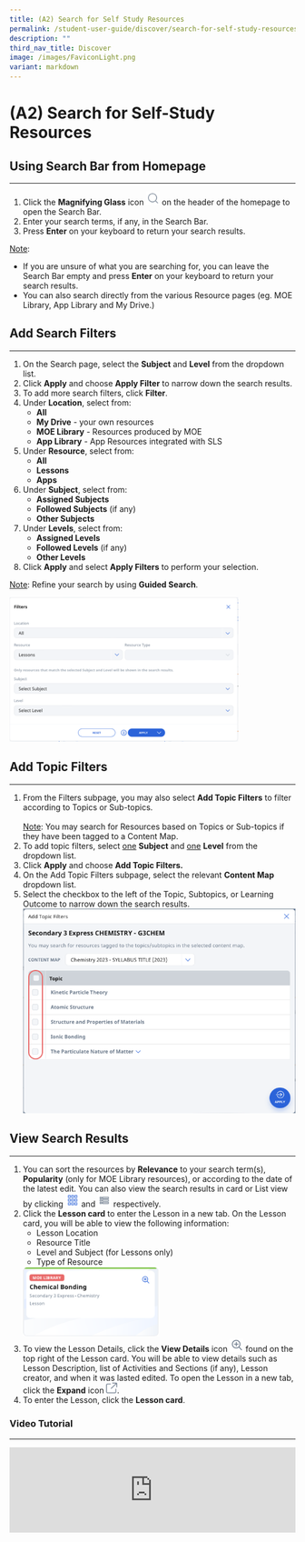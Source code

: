 ```yaml
---
title: (A2) Search for Self Study Resources
permalink: /student-user-guide/discover/search-for-self-study-resources/
description: ""
third_nav_title: Discover
image: /images/FaviconLight.png
variant: markdown
---
```

<h1>(A2) Search for Self-Study Resources</h1>

<h2>Using Search Bar from Homepage</h2>

<hr>

<ol>
    <li>Click the <strong>Magnifying Glass</strong> icon <img style="width:1.5rem; display: inline;" src="/images/Icons/Search.svg"> on the header of the homepage to open the Search Bar.</li>
    <li>Enter your search terms, if any, in the Search Bar. </li>
    <li>Press <strong>Enter</strong> on your keyboard to return your search results.</li>
</ol>

<p><u>Note</u>: </p>
<ul>
    <li>If you are unsure of what you are searching for, you can leave the Search Bar empty and press <strong>Enter</strong> on your keyboard to return your search results.</li>
    <li>You can also search directly from the various Resource pages (eg. MOE Library, App Library and My Drive.)</li>
</ul>

<h2>Add Search Filters</h2>

<hr>

<ol>
    <li>On the Search page, select the <strong>Subject</strong> and <strong>Level</strong> from the dropdown list.</li>
    <li>Click <strong>Apply</strong> and choose <strong>Apply Filter</strong> to narrow down the search results.</li>
    <li>To add more search filters, click <strong>Filter</strong>. </li>
    <li>Under <strong>Location</strong>, select from:
        <ul>
            <li><strong>All</strong></li>
            <li><strong>My Drive</strong> - your own resources</li>
            <li><strong>MOE Library</strong> - Resources produced by MOE</li>
            <li><strong>App Library</strong> - App Resources integrated with SLS</li>
        </ul>
    </li>
    <li>Under <strong>Resource</strong>, select from:
        <ul>
            <li><strong>All</strong></li>
            <li><strong>Lessons</strong></li>
            <li><strong>Apps</strong></li>
        </ul>
    </li>
    <li>Under <strong>Subject</strong>, select from:
        <ul>
            <li><strong>Assigned Subjects</strong></li>
            <li><strong>Followed Subjects</strong> (if any)</li>
            <li><strong>Other Subjects</strong></li>
        </ul>
    </li>
    <li>Under <strong>Levels</strong>, select from:
        <ul>
            <li><strong>Assigned Levels</strong></li>
            <li><strong>Followed Levels</strong> (if any)</li>
            <li><strong>Other Levels</strong></li>
        </ul>
    </li>
    <li>Click <strong>Apply</strong> and select <strong>Apply Filters</strong> to perform your selection.</li>
</ol>

<p><u>Note</u>: Refine your search by using <strong>Guided Search</strong>.</p>
<img alt="Search for Self Study Resources" style="width: 80%;" src="/images/1Student/SS-FiltersSubpage.png">

<h2>Add Topic Filters</h2>
<hr>
<ol>
  <li>From the Filters subpage, you may also select <strong>Add Topic Filters</strong> to filter according to Topics or Sub-topics. <br>
    <br><u>Note</u>: You may search for Resources based on Topics or Sub-topics if they have been tagged to a Content Map.</li>
	<li>To add topic filters, select <u>one</u> <strong>Subject</strong> and <u>one</u> <strong>Level</strong> from the dropdown list.</li>
  <li>Click <strong>Apply</strong> and choose <strong>Add Topic Filters.</strong></li>
  <li>On the Add Topic Filters subpage, select the relevant <strong>Content Map</strong> dropdown list.</li>
  <li>Select the checkbox to the left of the Topic, Subtopics, or Learning Outcome to narrow down the search results. 
<img alt="Search for Self Study Resources" src="/images/1Student/SS-TopicFilters.png">		
</li></ol>

<h2>View Search Results</h2>
<hr>
<ol>
  <li>You can sort the resources by <strong>Relevance</strong> to your search term(s), <strong>Popularity</strong> (only for MOE Library resources), or according to the date of the latest edit. You can also view the search results in card or List view by clicking <img style="width:1.5rem; display: inline;" src="/images/Icons/Card.png"> and <img style="width:1.5rem; display: inline;" src="/images/Icons/List.svg"> respectively.</li>
  <li>Click the <strong>Lesson card</strong> to enter the Lesson in a new tab. On the Lesson card, you will be able to view the following information:
    <ul>
      <li>Lesson Location</li>
      <li>Resource Title</li>
      <li>Level and Subject (for Lessons only)</li>
      <li>Type of Resource</li>
    </ul>
<img alt="Search for Self Study Resources" style="width: 50%;" src="/images/1Student/SS-LessonCard1.png">
  </li>
  <li>To view the Lesson Details, click the <strong>View Details</strong> icon <img style="width:5%; display: inline;" src="/images/Icons/ViewDetails.svg"> found on the top right of the Lesson card. You will be able to view details such as Lesson Description, list of Activities and Sections (if any), Lesson creator, and when it was lasted edited. To open the Lesson in a new tab, click the <strong>Expand</strong> icon <img style="width:1.2rem; display: inline;" src="/images/Icons/external-link.svg">.</li>
  <li>To enter the Lesson, click the <strong>Lesson card</strong>.</li>
</ol>

<h3>Video Tutorial</h3>
<hr>
<div class="bp-youtube">
<iframe allowfullscreen="" allow="accelerometer; autoplay; clipboard-write; encrypted-media; gyroscope; picture-in-picture; web-share" frameborder="0" title="SLS R19 - Search for Resources (Student)" src="https://www.youtube.com/embed/DHskKikshu8" height="100%" width="100%"></iframe>
</div>